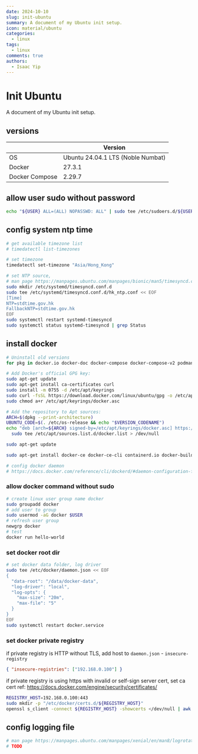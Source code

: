 ```yaml
---
date: 2024-10-10
slug: init-ubuntu
summary: A document of my Ubuntu init setup.
icon: material/ubuntu
categories:
  - linux
tags:
  - linux
comments: true
authors:
  - Isaac Yip
---
```


# Init Ubuntu

A document of my Ubuntu init setup.

<!-- more -->

## versions

|                | Version                           |
| -------------- | --------------------------------- |
| OS             | Ubuntu 24.04.1 LTS (Noble Numbat) |
| Docker         | 27.3.1                            |
| Docker Compose | 2.29.7                            |

## allow user sudo without password

```bash
echo "${USER} ALL=(ALL) NOPASSWD: ALL" | sudo tee /etc/sudoers.d/${USER}
```

## config system ntp time

```bash
# get available timezone list
# timedatectl list-timezones

# set timezone
timedatectl set-timezone "Asia/Hong_Kong"

# set NTP source,
# man page https://manpages.ubuntu.com/manpages/bionic/man5/timesyncd.conf.5.html
sudo mkdir /etc/systemd/timesyncd.conf.d
sudo tee /etc/systemd/timesyncd.conf.d/hk_ntp.conf << EOF
[Time]
NTP=stdtime.gov.hk
FallbackNTP=stdtime.gov.hk
EOF
sudo systemctl restart systemd-timesyncd
sudo systemctl status systemd-timesyncd | grep Status
```

## install docker

```bash
# Uninstall old versions
for pkg in docker.io docker-doc docker-compose docker-compose-v2 podman-docker containerd runc; do sudo apt-get remove $pkg; done

# Add Docker's official GPG key:
sudo apt-get update
sudo apt-get install ca-certificates curl
sudo install -m 0755 -d /etc/apt/keyrings
sudo curl -fsSL https://download.docker.com/linux/ubuntu/gpg -o /etc/apt/keyrings/docker.asc
sudo chmod a+r /etc/apt/keyrings/docker.asc

# Add the repository to Apt sources:
ARCH=$(dpkg --print-architecture)
UBUNTU_CODE=$(. /etc/os-release && echo "$VERSION_CODENAME")
echo "deb [arch=${ARCH} signed-by=/etc/apt/keyrings/docker.asc] https://download.docker.com/linux/ubuntu ${UBUNTU_CODE} stable" | \
  sudo tee /etc/apt/sources.list.d/docker.list > /dev/null

sudo apt-get update

sudo apt-get install docker-ce docker-ce-cli containerd.io docker-buildx-plugin docker-compose-plugin

# config docker daemon
# https://docs.docker.com/reference/cli/dockerd/#daemon-configuration-file
```

### allow docker command without sudo

```bash
# create linux user group name docker
sudo groupadd docker
# add user to group
sudo usermod -aG docker $USER
# refresh user group
newgrp docker
# test
docker run hello-world
```

### set docker root dir

```bash
# set docker data folder, log driver
sudo tee /etc/docker/daemon.json << EOF
{
  "data-root": "/data/docker-data",
  "log-driver": "local",
  "log-opts": {
    "max-size": "20m",
    "max-file": "5"
  }
}
EOF
sudo systemctl restart docker.service
```

### set docker private registry

if private registry is HTTP without TLS, add host to `daemon.json` - `insecure-registry`

```json
{ "insecure-registries": ["192.168.0.100"] }
```

if private registry is using https with invalid or self-sign server cert, set ca cert
ref: https://docs.docker.com/engine/security/certificates/

```bash
REGISTRY_HOST=192.168.0.100:443
sudo mkdir -p "/etc/docker/certs.d/${REGISTRY_HOST}"
openssl s_client -connect ${REGISTRY_HOST} -showcerts </dev/null | awk '/-----BEGIN CERTIFICATE-----/,/-----END CERTIFICATE-----/' > /etc/docker/certs.d/${REGISTRY_HOST}/ca.crt
```

## config logging file

```bash
# man page https://manpages.ubuntu.com/manpages/xenial/en/man8/logrotate.8.html
# TODO
```
